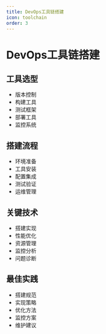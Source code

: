 ```yaml
---
title: DevOps工具链搭建
icon: toolchain
order: 3
---
```


# DevOps工具链搭建

## 工具选型
- 版本控制
- 构建工具
- 测试框架
- 部署工具
- 监控系统

## 搭建流程
- 环境准备
- 工具安装
- 配置集成
- 测试验证
- 运维管理

## 关键技术
- 搭建实现
- 性能优化
- 资源管理
- 监控分析
- 问题诊断

## 最佳实践
- 搭建规范
- 实现策略
- 优化方法
- 监控方案
- 维护建议
